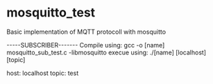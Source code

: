 # mosquitto_test
Basic implementation of MQTT protocoll with mosquitto



-----SUBSCRIBER-------
Compile using:  gcc -o [name] mosquitto_sub_test.c -libmosquitto
execue using: ./[name] [localhost] [topic]

host: localhost
topic: test

